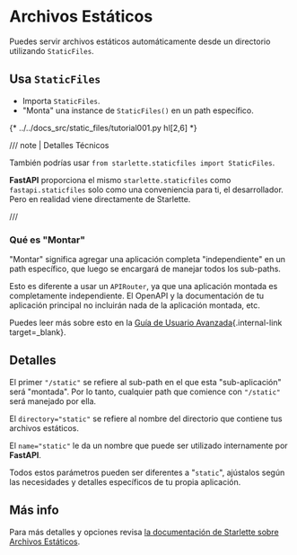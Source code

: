 # Archivos Estáticos

Puedes servir archivos estáticos automáticamente desde un directorio utilizando `StaticFiles`.

## Usa `StaticFiles`

* Importa `StaticFiles`.
* "Monta" una instance de `StaticFiles()` en un path específico.

{* ../../docs_src/static_files/tutorial001.py hl[2,6] *}

/// note | Detalles Técnicos

También podrías usar `from starlette.staticfiles import StaticFiles`.

**FastAPI** proporciona el mismo `starlette.staticfiles` como `fastapi.staticfiles` solo como una conveniencia para ti, el desarrollador. Pero en realidad viene directamente de Starlette.

///

### Qué es "Montar"

"Montar" significa agregar una aplicación completa "independiente" en un path específico, que luego se encargará de manejar todos los sub-paths.

Esto es diferente a usar un `APIRouter`, ya que una aplicación montada es completamente independiente. El OpenAPI y la documentación de tu aplicación principal no incluirán nada de la aplicación montada, etc.

Puedes leer más sobre esto en la [Guía de Usuario Avanzada](../advanced/index.md){.internal-link target=_blank}.

## Detalles

El primer `"/static"` se refiere al sub-path en el que esta "sub-aplicación" será "montada". Por lo tanto, cualquier path que comience con `"/static"` será manejado por ella.

El `directory="static"` se refiere al nombre del directorio que contiene tus archivos estáticos.

El `name="static"` le da un nombre que puede ser utilizado internamente por **FastAPI**.

Todos estos parámetros pueden ser diferentes a "`static`", ajústalos según las necesidades y detalles específicos de tu propia aplicación.

## Más info

Para más detalles y opciones revisa <a href="https://www.starlette.dev/staticfiles/" class="external-link" target="_blank">la documentación de Starlette sobre Archivos Estáticos</a>.
